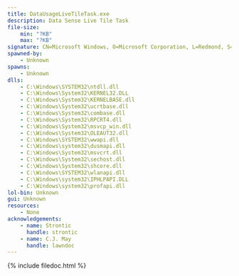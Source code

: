 ```yaml
---
title: DataUsageLiveTileTask.exe
description: Data Sense Live Tile Task
file-size:
    min: "?KB"
    max: "?KB"
signature: CN=Microsoft Windows, O=Microsoft Corporation, L=Redmond, S=Washington, C=US
spawned-by:
    - Unknown
spawns:
    - Unknown
dlls:
    - C:\Windows\SYSTEM32\ntdll.dll
    - C:\Windows\System32\KERNEL32.DLL
    - C:\Windows\System32\KERNELBASE.dll
    - C:\Windows\System32\ucrtbase.dll
    - C:\Windows\System32\combase.dll
    - C:\Windows\System32\RPCRT4.dll
    - C:\Windows\System32\msvcp_win.dll
    - C:\Windows\System32\OLEAUT32.dll
    - C:\Windows\SYSTEM32\wwapi.dll
    - C:\Windows\system32\dusmapi.dll
    - C:\Windows\System32\msvcrt.dll
    - C:\Windows\System32\sechost.dll
    - C:\Windows\System32\shcore.dll
    - C:\Windows\SYSTEM32\wlanapi.dll
    - C:\Windows\system32\IPHLPAPI.DLL
    - C:\Windows\system32\profapi.dll
lol-bin: Unknown
gui: Unknown
resources:
    - None
acknowledgements:
    - name: Strontic
      handle: strontic
    - name: C.J. May
      handle: lawndoc
---
```


{% include filedoc.html %}
